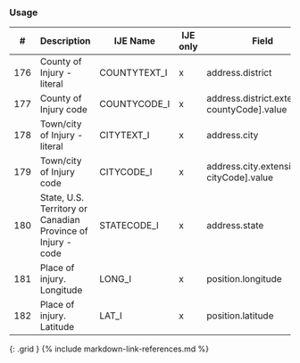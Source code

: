 ### Usage


| **#** |  **Description**   |  **IJE Name**   | IJE only |  **Field**  |  **Type**  | **Value Set**  |
| ---------| ------------- | ------------ | ---------- |---------- | -------- | -------- |
| 176 | County of Injury - literal | COUNTYTEXT_I| x|address.district | string |  | 
| 177 | County of Injury code | COUNTYCODE_I| x|address.district.extension[ countyCode].value | integer | see [CountyCodes] | 
| 178 | Town/city of Injury - literal | CITYTEXT_I| x|address.city | string |  | 
| 179 | Town/city of Injury code | CITYCODE_I| x|address.city.extension[ cityCode].value | integer | see [CityCodes] | 
| 180 | State, U.S. Territory or Canadian Province of Injury - code | STATECODE_I| x|address.state | string | [StatesTerritoriesProvincesVS] | 
| 181 | Place of injury. Longitude | LONG_I| x|position.longitude | float |  | 
| 182 | Place of injury. Latitude | LAT_I| x|position.latitude | float |  | 
{: .grid }
{% include markdown-link-references.md %}
